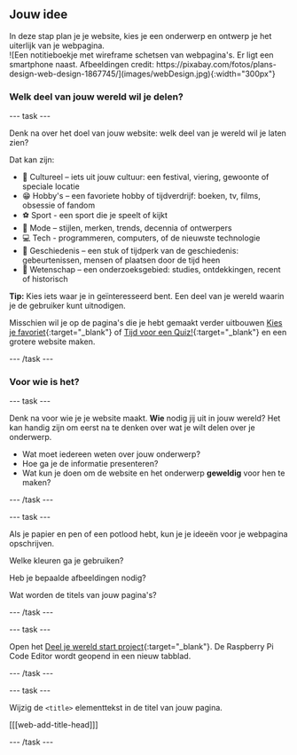 ## Jouw idee

<div style="display: flex; flex-wrap: wrap">
<div style="flex-basis: 200px; flex-grow: 1; margin-right: 15px;">
In deze stap plan je je website, kies je een onderwerp en ontwerp je het uiterlijk van je webpagina.
</div>
<div>
![Een notitieboekje met wireframe schetsen van webpagina's. Er ligt een smartphone naast. Afbeeldingen credit: https://pixabay.com/fotos/plans-design-web-design-1867745/](images/webDesign.jpg){:width="300px"}
</div>
</div>

### Welk deel van jouw wereld wil je delen?

\--- task ---

Denk na over het doel van jouw website: welk deel van je wereld wil je laten zien?

Dat kan zijn:

- 🎊 Cultureel – iets uit jouw cultuur: een festival, viering, gewoonte of speciale locatie
- 😁 Hobby's – een favoriete hobby of tijdverdrijf: boeken, tv, films, obsessie of fandom
- ⚽ Sport - een sport die je speelt of kijkt
- 👗 Mode – stijlen, merken, trends, decennia of ontwerpers
- 💻 Tech - programmeren, computers, of de nieuwste technologie
- 📙 Geschiedenis – een stuk of tijdperk van de geschiedenis: gebeurtenissen, mensen of plaatsen door de tijd heen
- 🔬 Wetenschap – een onderzoeksgebied: studies, ontdekkingen, recent of historisch

**Tip:** Kies iets waar je in geïnteresseerd bent. Een deel van je wereld waarin je de gebruiker kunt uitnodigen.

Misschien wil je op de pagina's die je hebt gemaakt verder uitbouwen [Kies je favoriet](https://projects.raspberrypi.org/en/projects/pick-your-favourite){:target="_blank"} of [Tijd voor een Quiz!](https://projects.raspberrypi.org/nl/projects/quiz-time){:target="_blank"} en een grotere website maken.

\--- /task ---

### Voor wie is het?

\--- task ---

Denk na voor wie je je website maakt. **Wie** nodig jij uit in jouw wereld? Het kan handig zijn om eerst na te denken over wat je wilt delen over je onderwerp.

- Wat moet iedereen weten over jouw onderwerp?
- Hoe ga je de informatie presenteren?
- Wat kun je doen om de website en het onderwerp **geweldig** voor hen te maken?

\--- /task ---

\--- task ---

Als je papier en pen of een potlood hebt, kun je je ideeën voor je webpagina opschrijven.

Welke kleuren ga je gebruiken?

Heb je bepaalde afbeeldingen nodig?

Wat worden de titels van jouw pagina's?

\--- /task ---

\--- task ---

Open het [Deel je wereld start project](https://editor.raspberrypi.org/en/projects/share-your-world-starter){:target="_blank"}. De Raspberry Pi Code Editor wordt geopend in een nieuw tabblad.

\--- /task ---

\--- task ---

Wijzig de `<title>` elementtekst in de titel van jouw pagina.

[[[web-add-title-head]]]

\--- /task ---
